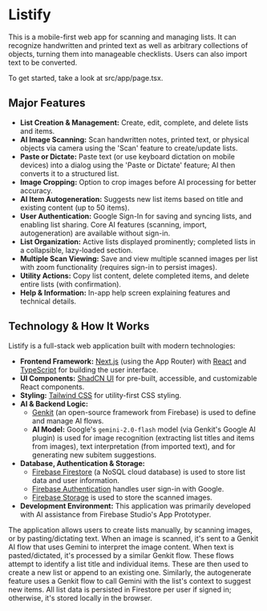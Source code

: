 
# Listify

This is a mobile-first web app for scanning and managing lists. It can recognize handwritten and printed text as well as arbitrary collections of objects, turning them into manageable checklists. Users can also import text to be converted.

To get started, take a look at src/app/page.tsx.

## Major Features

*   **List Creation & Management:** Create, edit, complete, and delete lists and items.
*   **AI Image Scanning:** Scan handwritten notes, printed text, or physical objects via camera using the 'Scan' feature to create/update lists.
*   **Paste or Dictate:** Paste text (or use keyboard dictation on mobile devices) into a dialog using the 'Paste or Dictate' feature; AI then converts it to a structured list.
*   **Image Cropping:** Option to crop images before AI processing for better accuracy.
*   **AI Item Autogeneration:** Suggests new list items based on title and existing content (up to 50 items).
*   **User Authentication:** Google Sign-In for saving and syncing lists, and enabling list sharing. Core AI features (scanning, import, autogeneration) are available without sign-in.
*   **List Organization:** Active lists displayed prominently; completed lists in a collapsible, lazy-loaded section.
*   **Multiple Scan Viewing:** Save and view multiple scanned images per list with zoom functionality (requires sign-in to persist images).
*   **Utility Actions:** Copy list content, delete completed items, and delete entire lists (with confirmation).
*   **Help & Information:** In-app help screen explaining features and technical details.

## Technology & How It Works

Listify is a full-stack web application built with modern technologies:

*   **Frontend Framework:** [Next.js](https://nextjs.org/) (using the App Router) with [React](https://reactjs.org/) and [TypeScript](https://www.typescriptlang.org/) for building the user interface.
*   **UI Components:** [ShadCN UI](https://ui.shadcn.com/) for pre-built, accessible, and customizable React components.
*   **Styling:** [Tailwind CSS](https://tailwindcss.com/) for utility-first CSS styling.
*   **AI & Backend Logic:**
    *   [Genkit](https://firebase.google.com/docs/genkit) (an open-source framework from Firebase) is used to define and manage AI flows.
    *   **AI Model:** Google's `gemini-2.0-flash` model (via Genkit's Google AI plugin) is used for image recognition (extracting list titles and items from images), text interpretation (from imported text), and for generating new subitem suggestions.
*   **Database, Authentication & Storage:**
    *   [Firebase Firestore](https://firebase.google.com/docs/firestore) (a NoSQL cloud database) is used to store list data and user information.
    *   [Firebase Authentication](https://firebase.google.com/docs/auth) handles user sign-in with Google.
    *   [Firebase Storage](https://firebase.google.com/docs/storage) is used to store the scanned images.
*   **Development Environment:** This application was primarily developed with AI assistance from Firebase Studio's App Prototyper.

The application allows users to create lists manually, by scanning images, or by pasting/dictating text. When an image is scanned, it's sent to a Genkit AI flow that uses Gemini to interpret the image content. When text is pasted/dictated, it's processed by a similar Genkit flow. These flows attempt to identify a list title and individual items. These are then used to create a new list or append to an existing one. Similarly, the autogenerate feature uses a Genkit flow to call Gemini with the list's context to suggest new items. All list data is persisted in Firestore per user if signed in; otherwise, it's stored locally in the browser.

    
    